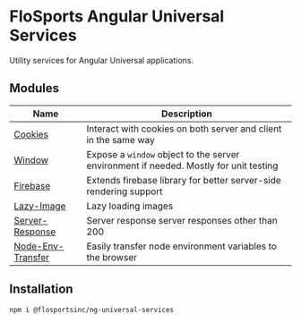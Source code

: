 # FloSports Angular Universal Services
Utility services for Angular Universal applications.

## Modules
| Name                                             | Description   |
| ------------------------------------------------ | ------------- |
| [Cookies](https://github.com/flocasts/flo-angular/tree/master/projects/flosportsinc/ng-universal-services/cookies)                 | Interact with cookies on both server and client in the same way |
| [Window](https://github.com/flocasts/flo-angular/tree/master/projects/flosportsinc/ng-universal-services/window)                   | Expose a `window` object to the server environment if needed. Mostly for unit testing |
| [Firebase](https://github.com/flocasts/flo-angular/tree/master/projects/flosportsinc/ng-universal-services/firebase)               | Extends firebase library for better server-side rendering support |
| [Lazy-Image](https://github.com/flocasts/flo-angular/tree/master/projects/flosportsinc/ng-universal-services/lazy-image)           | Lazy loading images
| [Server-Response](https://github.com/flocasts/flo-angular/tree/master/projects/flosportsinc/ng-universal-services/server-response) | Server response server responses other than 200
| [Node-Env-Transfer](https://github.com/flocasts/flo-angular/tree/master/projects/flosportsinc/ng-universal-services/node-env-transfer) | Easily transfer node environment variables to the browser

## Installation
```sh
npm i @flosportsinc/ng-universal-services
```
